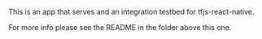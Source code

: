 This is an app that serves and an integration testbed for tfjs-react-native.

For more info please see the README in the folder above this one.
